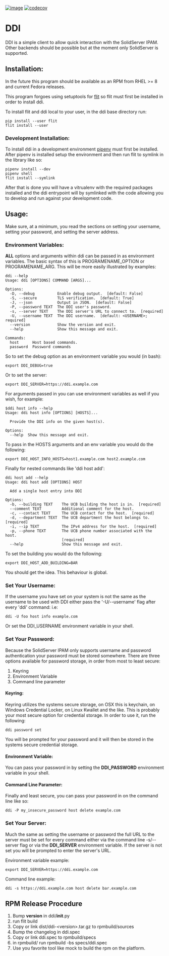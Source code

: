 [![image](https://travis-ci.org/erinn/ddi.svg?branch=master)](https://travis-ci.org/erinn/ddi)
[![codecov](https://codecov.io/gh/erinn/ddi/branch/master/graph/badge.svg)](https://codecov.io/gh/erinn/ddi)

# DDI
DDI is a simple client to allow quick interaction with the SolidServer IPAM. 
Other backends should be possible but at the moment only SolidServer is supported.

## Installation:
In the future this program should be available as an RPM from RHEL >= 8 and
current Fedora releases.

This program forgoes using setuptools for [flit](https://pypi.org/project/flit/) so
flit must first be installed in order to install ddi. 

To install flit and ddi local to your user, in the ddi base directory run: 

    pip install --user flit
    flit install --user 

### Development Installation:
To install ddi in a development environment 
[pipenv](https://pypi.org/project/pipenv/) must first be installed. After pipenv
is installed setup the environment and then run flit to symlink in the library
like so:

    pipenv install --dev
    pipenv shell
    flit install --symlink 
    
After that is done you will have a vitrualenv with the required packages installed
and the ddi entrypoint will by symlinked with the code allowing you to develop
and run against your development code.

## Usage:
Make sure, at a minimum, you read the sections on setting your username, 
setting your password, and setting the server address.

### Environment Variables:
**ALL** options and arguments within ddi can be passed in as environment variables. 
The basic syntax of this is PROGRAMENAME_OPTION or PROGRAMENAME_ARG. This will be more
easily illustrated by examples:

    ddi --help
    Usage: ddi [OPTIONS] COMMAND [ARGS]...
    
    Options:
      -D, --debug          Enable debug output.  [default: False]
      -S, --secure         TLS verification.  [default: True]
      -J, --json           Output in JSON.  [default: False]
      -P, --password TEXT  The DDI user's password.
      -s, --server TEXT    The DDI server's URL to connect to.  [required]
      -U, --username TEXT  The DDI username.  [default: <USERNAME>; required]
      --version            Show the version and exit.
      --help               Show this message and exit.
    
    Commands:
      host      Host based commands.
      password  Password commands


So to set the debug option as an environment variable you would (in bash):

    export DDI_DEBUG=true

Or to set the server:

    export DDI_SERVER=https://ddi.example.com

For arguments passed in you can use environment variables as well if you wish, 
for example:

    $ddi host info --help
    Usage: ddi host info [OPTIONS] [HOSTS]...
    
      Provide the DDI info on the given host(s).
    
    Options:
      --help  Show this message and exit.
      
To pass in the HOSTS arguments and an env variable you would do the following:

    export DDI_HOST_INFO_HOSTS=host1.example.com host2.example.com

Finally for nested commands like 'ddi host add':

    ddi host add --help
    Usage: ddi host add [OPTIONS] HOST
    
      Add a single host entry into DDI
    
    Options:
      -b, --building TEXT    The UCB building the host is in.  [required]
      --comment TEXT         Additional comment for the host.
      -c, --contact TEXT     The UCB contact for the host.  [required]
      -d, --department TEXT  The UCB department the host belongs to.  [required]
      -i, --ip TEXT          The IPv4 address for the host.  [required]
      -p, --phone TEXT       The UCB phone number associated with the host.
                             [required]
      --help                 Show this message and exit.

To set the building you would do the following:

    export DDI_HOST_ADD_BUILDING=BAR

You should get the idea. This behaviour is global.

### Set Your Username:
If the username you have set on your system is not the same as the username to
be used with DDI either pass the '-U/--username' flag after every 'ddi' command:
i.e: 
    
    ddi -U foo host info example.com

Or set the DDI_USERNAME environment variable in your shell.

### Set Your Password:
Because the SolidServer IPAM only supports username and password authentication
your password must be stored somewhere. There are three options available for 
password storage, in order from most to least secure:
1. Keyring
2. Environment Variable
3. Command line parameter

#### Keyring:
Keyring utilizes the systems secure storage, on OSX this is keychain, on Windows
Credential Locker, on Linux Kwallet and the like. This is probably your most secure
option for credential storage. In order to use it, run the following:

    ddi password set

You will be prompted for your password and it will then be stored in the systems
secure credential storage.

#### Environment Variable:
You can pass your password in by setting the **DDI_PASSWORD** environment variable
in your shell.

#### Command Line Parameter:
Finally and least secure, you can pass your password in on the command line like
so:

    ddi -P my_insecure_password host delete example.com
    
### Set Your Server:
Much the same as setting the username or password the full URL to the server
must be set for every command either via the command line -s/--server flag or via
the **DDI_SERVER** environment variable. If the server is not set you will be 
prompted to enter the server's URL.

Environment variable example:

    export DDI_SERVER=https://ddi.example.com
    
Command line example:

    ddi -s https://ddi.example.com host delete bar.example.com

## RPM Release Procedure
1. Bump __version__ in ddi/__init__.py
2. run flit build
3. Copy or link dist/ddi-\<version\>.tar.gz to rpmbuild/sources
4. Bump the changelog in ddi.spec 
5. Copy or link ddi.spec to rpmbuild/specs
6. in rpmbuild/ run rpmbuild -bs specs/ddi.spec
7. Use you favorite tool like mock to build the rpm on the platform.
